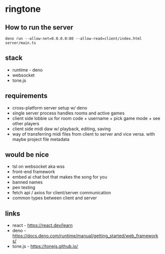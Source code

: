 # ringtone

## How to run the server
```
deno run --allow-net=0.0.0.0:80 --allow-read=client/index.html server/main.ts
```

## stack
- runtime - deno
- websocket
- tone.js

## requirements
- cross-platform server setup w/ deno
- single server process handles rooms and active games
- client side lobbie ux for room code + username + pick game mode + see other players
- client side midi daw w/ playback, editing, saving
- way of transferring midi files from client to server and vice versa. with maybe project file metadata

## would be nice
- tsl on websocket aka wss
- front-end framework
- embed ai chat bot that makes the song for you
- banned names
- pen testing
- fetch api / axios for client/server communication
- common types between client and server

## links
- react - https://react.dev/learn
- deno - https://docs.deno.com/runtime/manual/getting_started/web_frameworks/
- tone.js - https://tonejs.github.io/

